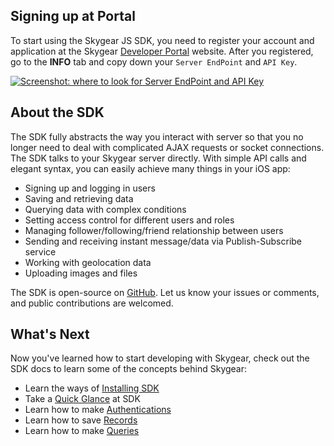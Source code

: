 <a name="sign-up-at-portal"></a>
## Signing up at Portal

To start using the Skygear JS SDK, you need to register your account and
application at the Skygear [Developer Portal](https://portal.skygear.io)
website. After you registered, go to the **INFO** tab and copy down your
`Server EndPoint` and `API Key`.

[![Screenshot: where to look for Server EndPoint and API Key](/assets/common/portal-endpoint-apikey.png)](/assets/common/portal-endpoint-apikey.png)

<a name="about-ios-sdk"></a>
## About the SDK

The SDK fully abstracts the way you interact with server so that you no longer need to deal with complicated AJAX requests or socket connections. The SDK talks to your Skygear server directly. With simple API calls and elegant syntax, you can easily achieve many things in your iOS app:

- Signing up and logging in users
- Saving and retrieving data
- Querying data with complex conditions
- Setting access control for different users and roles
- Managing follower/following/friend relationship between users
- Sending and receiving instant message/data via Publish-Subscribe service
- Working with geolocation data
- Uploading images and files

The SDK is open-source on [GitHub](https://github.com/SkygearIO/skygear-SDK-IOS). Let us know your issues or comments, and public contributions are welcomed.

<a name="whats-next"></a>
## What's Next

Now you've learned how to start developing with Skygear, check out the SDK docs to learn some of the concepts behind Skygear:

- Learn the ways of [Installing SDK](/ios/guide/install-sdk)
- Take a [Quick Glance](/ios/guide/first-app) at SDK
- Learn how to make [Authentications](/ios/guide/users)
- Learn how to save [Records](/ios/guide/record)
- Learn how to make [Queries](/ios/guide/query)
